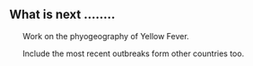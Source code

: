 <html>
<body>
<h2>What is next ........</h2>
<ul>Work on the phyogeography of Yellow Fever.</ul>
<ul>Include the most recent outbreaks form other countries too.</ul>
<ul></ul>
<ul></ul>
</html>
</body>
